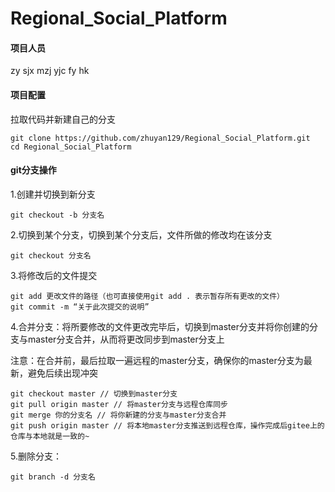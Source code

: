 # Regional_Social_Platform

#### 项目人员
zy sjx mzj yjc fy hk






#### 项目配置

拉取代码并新建自己的分支

```shell
git clone https://github.com/zhuyan129/Regional_Social_Platform.git
cd Regional_Social_Platform
```

#### git分支操作

1.创建并切换到新分支

```
git checkout -b 分支名
```

2.切换到某个分支，切换到某个分支后，文件所做的修改均在该分支

```
git checkout 分支名
```

3.将修改后的文件提交

```
git add 更改文件的路径（也可直接使用git add . 表示暂存所有更改的文件）
git commit -m “关于此次提交的说明” 
```

4.合并分支：将所要修改的文件更改完毕后，切换到master分支并将你创建的分支与master分支合并，从而将更改同步到master分支上

注意：在合并前，最后拉取一遍远程的master分支，确保你的master分支为最新，避免后续出现冲突

```
git checkout master // 切换到master分支
git pull origin master // 将master分支与远程仓库同步
git merge 你的分支名 // 将你新建的分支与master分支合并
git push origin master // 将本地master分支推送到远程仓库，操作完成后gitee上的仓库与本地就是一致的~
```

5.删除分支：

```
git branch -d 分支名
```

